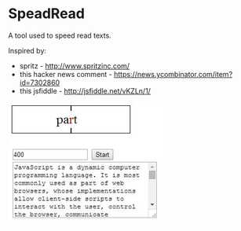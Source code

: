 # SpeadRead

A tool used to speed read texts.

Inspired by: 
- spritz - http://www.spritzinc.com/
- this hacker news comment - https://news.ycombinator.com/item?id=7302860
- this jsfiddle - http://jsfiddle.net/vKZLn/1/

![SpeedRead screenshot](/screenshot.jpg?raw=true "SpeedRead")